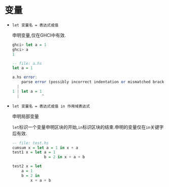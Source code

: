 # 变量
<!-- `let` -->
+ `let 变量名 = 表达式或值`

    申明变量,仅在GHCI中有效.
    ```haskell
    ghci> let a = 1
    ghci> a
    1
    ```
    ```haskell
    -- file: a.hs
    let a = 1

    a.hs error:
        parse error (possibly incorrect indentation or mismatched brackets)
      |
    1 | let a = 1
      |          ^
    ```

<!-- `let`,`in`,`let in` -->
+ `let 变量名 = 表达式或值 in 作用域表达式`

    申明局部变量

    `let`标识一个变量申明区块的开始,`in`标识区块的结束.申明的变量仅在`in`关键字后有效.
    ```haskell
    -- file: test.hs
    cumsum x = let a = 1 in x + a
    test1 x = let a = 1
                  b = 2 in x + a + b
    
    test2 x = let
        a = 1
        b = 2 in
            x + a + b
    ```